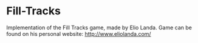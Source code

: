 # Fill-Tracks
Implementation of the Fill Tracks game, made by Elio Landa.
Game can be found on his personal website: http://www.eliolanda.com/
